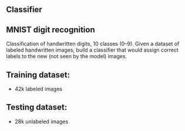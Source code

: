 ## Classifier
## MNIST digit recognition

Classification of handwritten digits, 10 classes (0–9).
Given a dataset of labeled handwritten images, build a classifier that would assign correct labels to the new (not seen by the model) images.

## Training dataset: 
- 42k labeled images


## Testing dataset: 
- 28k unlabeled images

